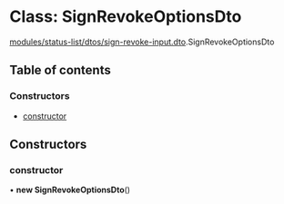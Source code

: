 # Class: SignRevokeOptionsDto

[modules/status-list/dtos/sign-revoke-input.dto](../modules/modules_status_list_dtos_sign_revoke_input_dto.md).SignRevokeOptionsDto

## Table of contents

### Constructors

- [constructor](modules_status_list_dtos_sign_revoke_input_dto.SignRevokeOptionsDto.md#constructor)

## Constructors

### constructor

• **new SignRevokeOptionsDto**()
